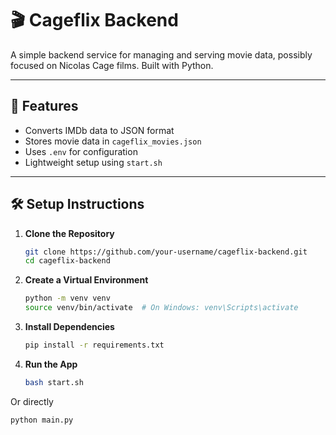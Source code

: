# 🎬 Cageflix Backend

A simple backend service for managing and serving movie data, possibly focused on Nicolas Cage films. Built with Python.

---

## 🚀 Features

- Converts IMDb data to JSON format
- Stores movie data in `cageflix_movies.json`
- Uses `.env` for configuration
- Lightweight setup using `start.sh`

---

## 🛠️ Setup Instructions

1. **Clone the Repository**

    ```bash
    git clone https://github.com/your-username/cageflix-backend.git
    cd cageflix-backend

2. **Create a Virtual Environment**

    ```bash
    python -m venv venv
    source venv/bin/activate  # On Windows: venv\Scripts\activate

3. **Install Dependencies**

    ```bash
    pip install -r requirements.txt

4. **Run the App**

    ```bash
    bash start.sh

Or directly

    python main.py


